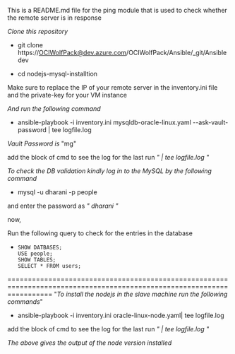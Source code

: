 This is a README.md file for the ping module that is used to check whether the remote server is in response

*Clone this repository*
 - git clone https://OCIWolfPack@dev.azure.com/OCIWolfPack/Ansible/_git/Ansible dev

 - cd nodejs-mysql-installtion

Make sure to replace the IP of your remote server in the inventory.ini file and the private-key for your VM instance

*And run the following command*

 - ansible-playbook -i inventory.ini mysqldb-oracle-linux.yaml --ask-vault-password | tee logfile.log

 *Vault Password is*   "mg"

add the block of cmd to see the log for the last run *"  | tee logfile.log  "*

*To check the DB validation kindly log in to the MySQL by the following command*

 - mysql -u dharani -p people

and enter the password as *"  dharani  "*

now,  

Run the following query to check for the entries in the database

-     SHOW DATBASES;
      USE people;
      SHOW TABLES;
      SELECT * FROM users;


=======================================================================================================================
"*To install the nodejs in the slave machine run the following commands*"

 - ansible-playbook -i inventory.ini oracle-linux-node.yaml| tee logfile.log 

 add the block of cmd to see the log for the last run *"  | tee logfile.log  "*

*The above gives the output of the node version installed*
